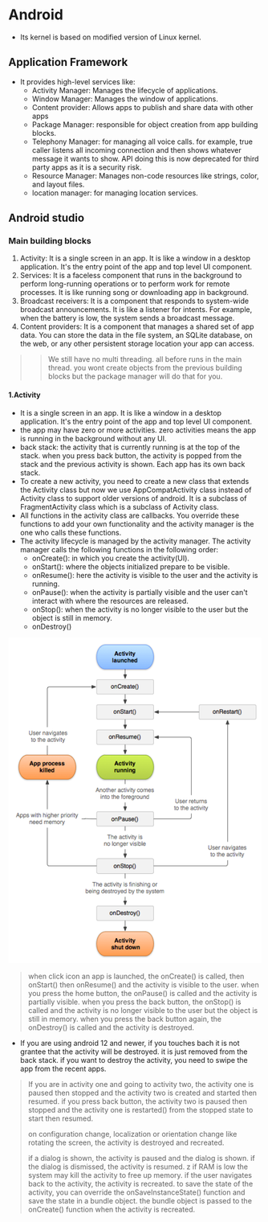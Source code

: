 # Android

- Its kernel is based on modified version of Linux kernel.

## Application Framework

- It provides high-level services like:
  - Activity Manager: Manages the lifecycle of applications.
  - Window Manager: Manages the window of applications.
  - Content provider: Allows apps to publish and share data with other apps
  - Package Manager: responsible for object creation from app building blocks.
  - Telephony Manager: for managing all voice calls. for example, true caller listens all incoming connection and then shows whatever message it wants to show. API doing this is now deprecated for third party apps as it is a security risk.
  - Resource Manager: Manages non-code resources like strings, color, and layout files.
  - location manager: for managing location services.

## Android studio

### Main building blocks

1. Activity: It is a single screen in an app. It is like a window in a desktop application. It's the entry point of the app and top level UI component.
2. Services: It is a faceless component that runs in the background to perform long-running operations or to perform work for remote processes. It is like running song or downloading app in background.
3. Broadcast receivers: It is a component that responds to system-wide broadcast announcements. It is like a listener for intents. For example, when the battery is low, the system sends a broadcast message.
4. Content providers: It is a component that manages a shared set of app data. You can store the data in the file system, an SQLite database, on the web, or any other persistent storage location your app can access.

>> We still have no multi threading. all before runs in the main thread.
>> you wont create objects from the previous building blocks but the package manager will do that for you.

#### 1.Activity

- It is a single screen in an app. It is like a window in a desktop application. It's the entry point of the app and top level UI component.
- the app may have zero or more activities. zero activities means the app is running in the background without any UI.
- back stack: the activity that is currently running is at the top of the stack. when you press back button, the activity is popped from the stack and the previous activity is shown. Each app has its own back stack.
- To create a new activity, you need to create a new class that extends the Activity class but now we use AppCompatActivity class instead of Activity class to support older versions of android. It is a subclass of FragmentActivity class which is a subclass of Activity class.
- All functions in the activity class are callbacks. You override these functions to add your own functionality and the activity manager is the one who calls these functions.
- The activity lifecycle is managed by the activity manager. The activity manager calls the following functions in the following order:
  - onCreate(): in which you create the activity(UI).
  - onStart(): where the objects initialized prepare to be visible.
  - onResume(): here the activity is visible to the user and the activity is running.
  - onPause(): when the activity is partially visible and the user can't interact with where the resources are released.
  - onStop(): when the activity is no longer visible to the user but the object is still in memory.
  - onDestroy()

![alt text](image.png)

> when click icon an app is launched, the onCreate() is called, then onStart() then onResume() and the activity is visible to the user. when you press the home button, the onPause() is called and the activity is partially visible. when you press the back button, the onStop() is called and the activity is no longer visible to the user but the object is still in memory. when you press the back button again, the onDestroy() is called and the activity is destroyed.
>

- If you are using android 12 and newer, if you touches bach it is not grantee that the activity will be destroyed. it is just removed from the back stack. if you want to destroy the activity, you need to swipe the app from the recent apps.

> If you are in activity one and going to activity two, the activity one is paused then stopped and the activity two is created and started then resumed. if you press back button, the activity two is paused then stopped and the activity one is restarted() from the stopped state to start then resumed.
>
> on configuration change, localization or orientation change like rotating the screen, the activity is destroyed and recreated.
>
>if a dialog is shown, the activity is paused and the dialog is shown. if the dialog is dismissed, the activity is resumed.
>z
> if RAM is low the system may kill the activity to free up memory. if the user navigates back to the activity, the activity is recreated. to save the state of the activity, you can override the onSaveInstanceState() function and save the state in a bundle object. the bundle object is passed to the onCreate() function when the activity is recreated.
